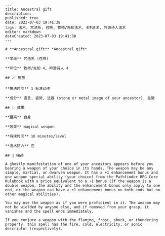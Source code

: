 
    ---
    title: Ancestral gift
    description: 
    published: true
    date: 2023-07-03 19:41:38
    tags: 法术, 咒法系, 召唤, 牧师/先知法术, 4环法术, 吟游诗人法术
    editor: markdown
    dateCreated: 2023-07-03 19:41:38
    ---

    # **Ancestral gift** *Ancestral gift*

    **学派** 咒法系 (召唤) 

    **环位** 牧师/先知 4, 吟游诗人 4

    ## 🪄 施放

    **施法时间** 1 标准动作

    **成分** 语言, 姿势, 法器 (stone or metal image of your ancestor), 圣徽

    ## ✨ 效果  

    **距离** 自身 

    **效果** magical weapon 

    **持续时间** 10 minutes/level 

    **法术抗力** 否

    ## 📖 描述

    A ghostly manifestation of one of your ancestors appears before you bearing a weapon of your choice in its hands. The weapon may be any simple, martial, or dwarven weapon. It has a +1 enhancement bonus and one weapon special ability (your choice) from the Pathfinder RPG Core Rulebook with a price equivalent to a +1 bonus (if the weapon is a double weapon, the ability and the enhancement bonus only apply to one end, or the weapon can have a +1 enhancement bonus on both ends but no other magical abilities).

    You may use the weapon as if you were proficient in it. The weapon may not be wielded by anyone else, and if removed from your grasp, it vanishes and the spell ends immediately.

    If you conjure a weapon with the flaming, frost, shock, or thundering property, this spell has the fire, cold, electricity, or sonic descriptor (respectively).
    